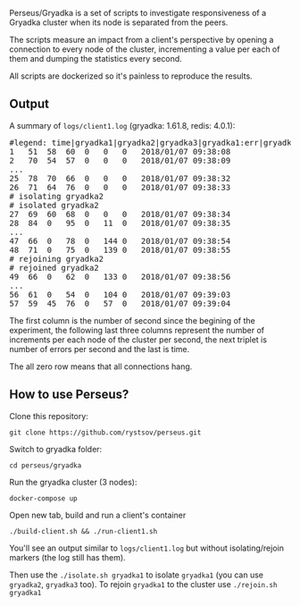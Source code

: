 Perseus/Gryadka is a set of scripts to investigate responsiveness of a Gryadka cluster when its node is separated from the peers.

The scripts measure an impact from a client's perspective by opening a connection to every node of the cluster, incrementing a value per each of them and dumping the statistics every second.

All scripts are dockerized so it's painless to reproduce the results.

## Output

A summary of `logs/client1.log` (gryadka: 1.61.8, redis: 4.0.1):

<pre>#legend: time|gryadka1|gryadka2|gryadka3|gryadka1:err|gryadka2:err|gryadka3:err
1	51	58	60	0	0	0	2018/01/07 09:38:08
2	70	54	57	0	0	0	2018/01/07 09:38:09
...
25	78	70	66	0	0	0	2018/01/07 09:38:32
26	71	64	76	0	0	0	2018/01/07 09:38:33
# isolating gryadka2
# isolated gryadka2
27	69	60	68	0	0	0	2018/01/07 09:38:34
28	84	0	95	0	11	0	2018/01/07 09:38:35
...
47	66	0	78	0	144	0	2018/01/07 09:38:54
48	71	0	75	0	139	0	2018/01/07 09:38:55
# rejoining gryadka2
# rejoined gryadka2
49	66	0	62	0	133	0	2018/01/07 09:38:56
...
56	61	0	54	0	104	0	2018/01/07 09:39:03
57	59	45	76	0	57	0	2018/01/07 09:39:04</pre>

The first column is the number of second since the begining of the experiment, the following last three columns represent the number of increments per each node of the cluster per second, the next triplet is number of errors per second and the last is time.

The all zero row means that all connections hang.

## How to use Perseus?

Clone this repository:

    git clone https://github.com/rystsov/perseus.git

Switch to gryadka folder:

    cd perseus/gryadka

Run the gryadka cluster (3 nodes):

    docker-compose up

Open new tab, build and run a client's container

    ./build-client.sh && ./run-client1.sh

You'll see an output similar to `logs/client1.log` but without isolating/rejoin markers (the log still has them).

Then use the `./isolate.sh gryadka1` to isolate `gryadka1` (you can use `gryadka2`, `gryadka3` too). To rejoin `gryadka1` to the cluster use  `./rejoin.sh gryadka1`
